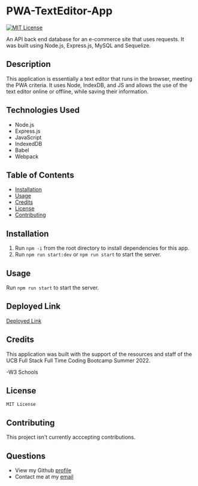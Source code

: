 # PWA-TextEditor-App

[![MIT License](https://img.shields.io/badge/License-MIT-green)](#license)

An API back end database for an e-commerce site that uses requests. It was built using Node.js, Express.js, MySQL and Sequelize.

## Description 
This application is essentially a text editor that runs in the browser, meeting the PWA criteria. It uses Node, IndexDB, and JS and allows the use of the text editor online or offline, while saving their information. 
## Technologies Used

- Node.js
- Express.js
- JavaScript
- IndexedDB
- Babel
- Webpack

## Table of Contents

* [Installation](#installation)
* [Usage](#usage)
* [Credits](#credits)
* [License](#license)
* [Contributing](#contributing)

## Installation
  1. Run `npm -i` from the root directory to install dependencies for this app. 
  3. Run `npm run start:dev` or `npm run start` to start the server.

## Usage 
Run `npm run start` to start the server.

## Deployed Link

[Deployed Link](https://still-wildwood-97216.herokuapp.com/)


## Credits
This application was built with the support of the resources and staff of the UCB Full Stack Full Time Coding Bootcamp Summer 2022. 

-W3 Schools


## License

```
MIT License
```

</details>

## Contributing
This project isn't currently acccepting contributions.

## Questions
- View my Github [profile](https://github.com/jeffz98)
- Contact me at my [email](mailto:jeffz98@berkeley.edu)